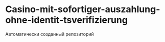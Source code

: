 # Casino-mit-sofortiger-auszahlung-ohne-identit-tsverifizierung
Автоматически созданный репозиторий
